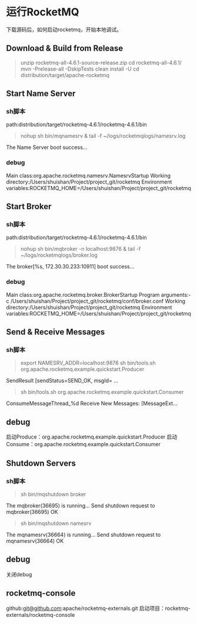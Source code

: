 # 运行RocketMQ
下载源码后，如何启动rocketmq，开始本地调试。

## Download & Build from Release
> unzip rocketmq-all-4.6.1-source-release.zip
> cd rocketmq-all-4.6.1/
> mvn -Prelease-all -DskipTests clean install -U
> cd distribution/target/apache-rocketmq

## Start Name Server

### sh脚本
path:distribution/target/rocketmq-4.6.1/rocketmq-4.6.1/bin
> nohup sh bin/mqnamesrv &
> tail -f ~/logs/rocketmqlogs/namesrv.log

The Name Server boot success...

### debug
Main class:org.apache.rocketmq.namesrv.NamesrvStartup
Working directory:/Users/shuishan/Project/project_git/rocketmq
Environment variables:ROCKETMQ_HOME=/Users/shuishan/Project/project_git/rocketmq

## Start Broker

### sh脚本
path:distribution/target/rocketmq-4.6.1/rocketmq-4.6.1/bin
> nohup sh bin/mqbroker -n localhost:9876 &
> tail -f ~/logs/rocketmqlogs/broker.log 

The broker[%s, 172.30.30.233:10911] boot success...

### debug
Main class:org.apache.rocketmq.broker.BrokerStartup
Program arguments:-c /Users/shuishan/Project/project_git/rocketmq/conf/broker.conf
Working directory:/Users/shuishan/Project/project_git/rocketmq
Environment variables:ROCKETMQ_HOME=/Users/shuishan/Project/project_git/rocketmq

## Send & Receive Messages

### sh脚本
> export NAMESRV_ADDR=localhost:9876
> sh bin/tools.sh org.apache.rocketmq.example.quickstart.Producer

SendResult [sendStatus=SEND_OK, msgId= ...

> sh bin/tools.sh org.apache.rocketmq.example.quickstart.Consumer
 
ConsumeMessageThread_%d Receive New Messages: [MessageExt...

## debug
启动Produce：org.apache.rocketmq.example.quickstart.Producer
启动Consume：org.apache.rocketmq.example.quickstart.Consumer

## Shutdown Servers

### sh脚本
> sh bin/mqshutdown broker

The mqbroker(36695) is running...
Send shutdown request to mqbroker(36695) OK

> sh bin/mqshutdown namesrv

The mqnamesrv(36664) is running...
Send shutdown request to mqnamesrv(36664) OK

## debug
关闭debug

## rocketmq-console
github:git@github.com:apache/rocketmq-externals.git
启动项目：rocketmq-externals/rocketmq-console

